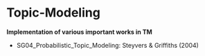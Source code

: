 # Topic-Modeling

**Implementation of various important works in TM**

* SG04_Probabilistic_Topic_Modeling: Steyvers & Griffiths (2004)

